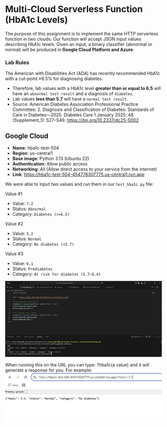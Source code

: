# Multi‑Cloud Serverless Function (HbA1c Levels)
The purpose of this assignment is to implement the same HTTP serverless function in two clouds. Our function will accept JSON input values describing HbA1c levels. Given an input, a binary classifier (abnormal or normal) will be produced in **Google Cloud Platform and Azure**. 

### Lab Rules
The American with Disabilities Act (ADA) has recently recommended HbA1c with a cut-point ≥6.5% for diagnosing diabetes. 
- Therefore, lab values with a HbA1c level **greater than or equal to 6.5** will have an `abnormal test result` and a diagnosis of `diabetes`. 
- Lab values **less than 5.7** will have a `normal test result`. 
- Source: American Diabetes Association Professional Practice Committee; 2. Diagnosis and Classification of Diabetes: Standards of Care in Diabetes—2025. Diabetes Care 1 January 2025; 48 (Supplement_1): S27–S49. https://doi.org/10.2337/dc25-S002 

## Google Cloud
- **Name**: hba1c-test-504
- **Region**: us-central1 
- **Base image**: Python 3.13 (Ubuntu 22)
- **Authentication**: Allow public access
- **Networking**: All (Allow direct access to your service from the internet)
- **Link**: https://hba1c-test-504-454776307775.us-central1.run.app 

We were able to input two values and run them in our `test_hba1c.py` file:

Value #1 
- Value: `7.2`
- Status: `Abnormal`
- Category: `Diabetes (>=6.5)` 

Value #2
- Value: `5.2`
- Status: `Normal`
- Category: `No diabetes (<5.7)` 

Value #3
- Value: `6.1`
- Status: `Prediabetes`
- Category: `At risk for diabetes (5.7–6.4)`

![gcp_requests](gcp/gcp_requests.png)

When running this on the URL you can type: ?hba1c(a value) and it will generate a response for you. 
For example:
![gcp](gcp/testingongcp.png)

